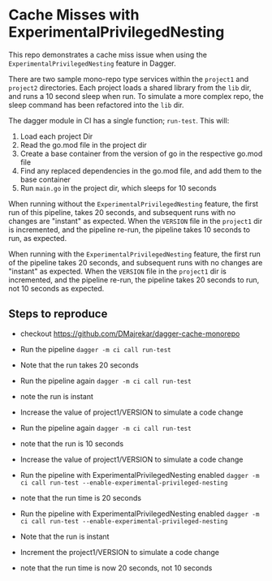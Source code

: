 # Cache Misses with ExperimentalPrivilegedNesting

This repo demonstrates a cache miss issue when using the `ExperimentalPrivilegedNesting` feature in Dagger.

There are two sample mono-repo type services within the `project1` and `project2` directories. Each project loads a shared library from the `lib` dir, and runs a 10 second sleep when run. To simulate a more complex repo, the sleep command has been refactored into the `lib` dir.

The dagger module in CI has a single function; `run-test`. This will:

1. Load each project Dir
2. Read the go.mod file in the project dir
3. Create a base container from the version of go in the respective go.mod file
4. Find any replaced dependencies in the go.mod file, and add them to the base container
5. Run `main.go` in the project dir, which sleeps for 10 seconds

When running without the `ExperimentalPrivilegedNesting` feature, the first run of this pipeline, takes 20 seconds, and subsequent runs with no changes are "instant" as expected. When the `VERSION` file in the `project1` dir is incremented, and the pipeline re-run, the pipeline takes 10 seconds to run, as expected.

When running with the `ExperimentalPrivilegedNesting` feature, the first run of the pipeline takes 20 seconds, and subsequent runs with no changes are "instant" as expected. When the `VERSION` file in the `project1` dir is incremented, and the pipeline re-run, the pipeline takes 20 seconds to run, not 10 seconds as expected.

## Steps to reproduce

- checkout https://github.com/DMajrekar/dagger-cache-monorepo
- Run the pipeline `dagger -m ci call run-test`
- Note that the run takes 20 seconds
- Run the pipeline again `dagger -m ci call run-test`
- note the run is instant
- Increase the value of project1/VERSION to simulate a code change
- Run the pipeline again `dagger -m ci call run-test`
- note that the run is 10 seconds

  
- Increase the value of project1/VERSION to simulate a code change
- Run the pipeline with ExperimentalPrivilegedNesting  enabled `dagger -m ci call run-test --enable-experimental-privileged-nesting`
- note that the run time is 20 seconds
- Run the pipeline with ExperimentalPrivilegedNesting  enabled `dagger -m ci call run-test --enable-experimental-privileged-nesting`
- Note that the run is instant
- Increment the project1/VERSION to simulate a code change
- note that the run time is now 20 seconds, not 10 seconds
